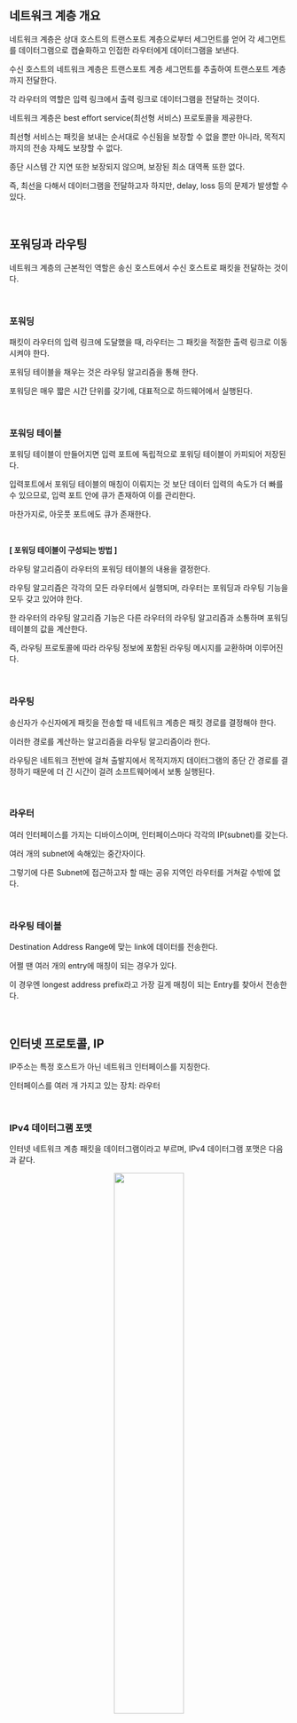 ## 네트워크 계층 개요

네트워크 계층은 상대 호스트의 트랜스포트 계층으로부터 세그먼트를 얻어 각 세그먼트를 데이터그램으로 캡슐화하고 인접한 라우터에게 데이터그램을 보낸다.

수신 호스트의 네트워크 계층은 트랜스포트 계층 세그먼트를 추출하여 트랜스포트 계층까지 전달한다.

각 라우터의 역할은 입력 링크에서 출력 링크로 데이터그램을 전달하는 것이다.

네트워크 계층은 best effort service(최선형 서비스) 프로토콜을 제공한다.

최선형 서비스는 패킷을 보내는 순서대로 수신됨을 보장할 수 없을 뿐만 아니라, 목적지까지의 전송 자체도 보장할 수 없다.

종단 시스템 간 지연 또한 보장되지 않으며, 보장된 최소 대역폭 또한 없다.

즉, 최선을 다해서 데이터그램을 전달하고자 하지만, delay, loss 등의 문제가 발생할 수 있다.

<br />

## 포워딩과 라우팅

네트워크 계층의 근본적인 역할은 송신 호스트에서 수신 호스트로 패킷을 전달하는 것이다.

<br />

### 포워딩

패킷이 라우터의 입력 링크에 도달했을 때, 라우터는 그 패킷을 적절한 출력 링크로 이동시켜야 한다.

포워딩 테이블을 채우는 것은 라우팅 알고리즘을 통해 한다.

포워딩은 매우 짧은 시간 단위를 갖기에, 대표적으로 하드웨어에서 실행된다.

<br />

### 포워딩 테이블

포워딩 테이블이 만들어지면 입력 포트에 독립적으로 포워딩 테이블이 카피되어 저장된다.

입력포트에서 포워딩 테이블의 매칭이 이뤄지는 것 보단 데이터 입력의 속도가 더 빠를 수 있으므로, 입력 포트 안에 큐가 존재하여 이를 관리한다.

마찬가지로, 아웃풋 포트에도 큐가 존재한다.

<br />

**[ 포워딩 테이블이 구성되는 방법 ]**

라우팅 알고리즘이 라우터의 포워딩 테이블의 내용을 결정한다.

라우팅 알고리즘은 각각의 모든 라우터에서 실행되며, 라우터는 포워딩과 라우팅 기능을 모두 갖고 있어야 한다.

한 라우터의 라우팅 알고리즘 기능은 다른 라우터의 라우팅 알고리즘과 소통하며 포워딩 테이블의 값을 계산한다.

즉, 라우팅 프로토콜에 따라 라우팅 정보에 포함된 라우팅 메시지를 교환하며 이루어진다.

<br />

### 라우팅

송신자가 수신자에게 패킷을 전송할 때 네트워크 계층은 패킷 경로를 결정해야 한다.

이러한 경로를 계산하는 알고리즘을 라우팅 알고리즘이라 한다.

라우팅은 네트워크 전반에 걸쳐 출발지에서 목적지까지 데이터그램의 종단 간 경로를 결정하기 때문에 더 긴 시간이 걸려 소프트웨어에서 보통 실행된다.

<br />

### 라우터

여러 인터페이스를 가지는 디바이스이며, 인터페이스마다 각각의 IP(subnet)를 갖는다.

여러 개의 subnet에 속해있는 중간자이다.

그렇기에 다른 Subnet에 접근하고자 할 때는 공유 지역인 라우터를 거쳐갈 수밖에 없다.

<br />

### 라우팅 테이블

Destination Address Range에 맞는 link에 데이터를 전송한다.

어쩔 땐 여러 개의 entry에 매칭이 되는 경우가 있다.

이 경우엔 longest address prefix라고 가장 길게 매칭이 되는 Entry를 찾아서 전송한다.

<br />

## 인터넷 프로토콜, IP

IP주소는 특정 호스트가 아닌 네트워크 인터페이스를 지칭한다.

인터페이스를 여러 개 가지고 있는 장치: 라우터

<br />

### IPv4 데이터그램 포맷

인터넷 네트워크 계층 패킷을 데이터그램이라고 부르며, IPv4 데이터그램 포맷은 다음과 같다.

<p align="center">
  <img src="https://github.com/user-attachments/assets/08348b0d-d9c3-4122-88a7-cdf347697562" width="50%"/>
</p>

- 버전 번호<br />
  라우터는 버전 번호를 확인하여 데이터그램의 나머지 부분을 어떻게 해석할지 결정한다.

- 헤더 길이<br />
  IPv4 데이터그램 헤더는 20바이트이다.

- 서비스타입<br />
  각기 다른 유형의 IP 데이터그램을 구별한다.
  실시간 데이터그램과 비실시간 트래픽(FTP)을 구분하는데 유용하다.
- 데이터그램 길이<br />
  데이터그램 필드의 길이는 16비트이다.

- 식별자, 플래그, 단편화 오프셋<br />
  IP 단편화와 관련이 있다.
  큰 IP 데이터그램이 여러 개의 작은 IP 데이터그램으로 분할된 다음, 목적지로 독립적으로 전달되며 여기서 페이로드 데이터가 최종 호스트의 트랜스포트 계층으로 전달되기 전에 다시 모이게 된다.
  새로운 IPv6는 단편화를 허용하지 않는다.

- TTL<br />

- 프로토콜<br />
  IP 데이터그램이 최종 목적지에 도착했을 때만 사용된다.
  IP 데이터그램에서 데이터 부분이 전달될 목적지의 트랜스포트 계층의 특정 프로토콜을 명시한다.
  포트 번호가 트랜스포트 계층과 애플리케이션 계층을 함께 묶는 접착제 역할을 하는 것처럼, 프로토콜 번호는 네트워크 계층과 트랜스포트 계층을 묶는 역할을 한다.

- 헤더 체크섬<br />
  헤더 체크섬은 라우터가 수신한 IP 데이터그램의 비트 오류를 탐지하는 데 도움을 준다.
  라우터는 수신한 각 IP 데이터그램마다 헤더 체크섬을 계산하고, 이 값과 데이터그램 헤더의 체크섬이 다르면 오류 상태임을 감지한다.
  라우터는 보통 오류가 검출된 데이터그램을 폐기한다.

- 출발지와 목적지 IP 주소<br />

- 옵션<br />
  IP 헤더를 확장한다.
  모든 데이터그램 헤더 옵션 필드에 정보를 포함하지 않는 방법으로 오버헤드를 해결하기 위해 헤더 옵션은 거의 사용되지 않는다.
  일부 데이터그램은 옵션 처리 유무에 따라서 라우터에서 IP 데이터그램을 처리하는 데 필요한 시간이 크게 달라진다.
  이러한 이유로 IP 옵션은 IPv6에 포함되지 않는다.
- 데이터(페이로드)<br />

<br />

### IPv4 주소체계

호스트는 일반적으로 네트워크와 연결되는 하나의 링크를 갖는다.

호스트 IP가 데이터그램을 보낼 때 이 링크를 통해 데이터그램을 보낸다.

호스트와 물리적 링크 사이의 경계를 인터페이스라고 부른다.

라우터의 작업은 한 링크로부터 데이터그램을 수신하여 다른 링크로 전달하는 것이므로, 라우터는 2개 이상의 연결된 링크가 필요하다.

IPv4의 IP 주소는 32비트(4바이트) 길이다.

모든 호스트와 라우터의 각 인터페이스는 고유한 IP 주소를 갖는다.

이러한 주소는 마음대로 선택할 수 없으며, 인터페이스의 IP 주소 일부는 연결된 서브넷이 결정한다.

호스트들의 인터페이스들과 하나의 라우터 인터페이스로 연결된 네트워크는 서브넷을 구성한다고 말한다.

IP 주소체계는 이 서브넷에 예를 들어 `223.1.1.0/24` 라는 주소를 할당하는데, 여기서 /24는 서브넷 마스크라 부르며 32비트 주소의 왼쪽 24비트가 서브넷 주소, 즉 네트워크 주소라는 것을 의미한다.

위와 같은 주소 형식에서 24와 같이 최상위 비트를 의미하는 값은 IP 주소의 네트워크 부분을 구성하며, 이를 해당 주소의 프리픽스(prefix) 또는 네트워크 프리픽스라고 부른다.

CIDR이 채택되기 전에는 IP 주소의 네트워크 부분을 8, 16, 24 비트로 제한하는 클래스 주소체계로 구성되었다.

그러나 이러한 클래스 주소체계는 IP 주소 할당에 대한 낭비와 부족 문제로 CIDR이 채택된 것이다.

IP 주소의 또 다른 형태인 브로드캐스트 주소는 `255.255.255.255`가 있다.

호스트가 목적지 주소가 `255.255.255.255`인 데이터그램을 보내면, 이 메시지는 같은 서브넷에 있는 모든 호스트에게 전달된다.
